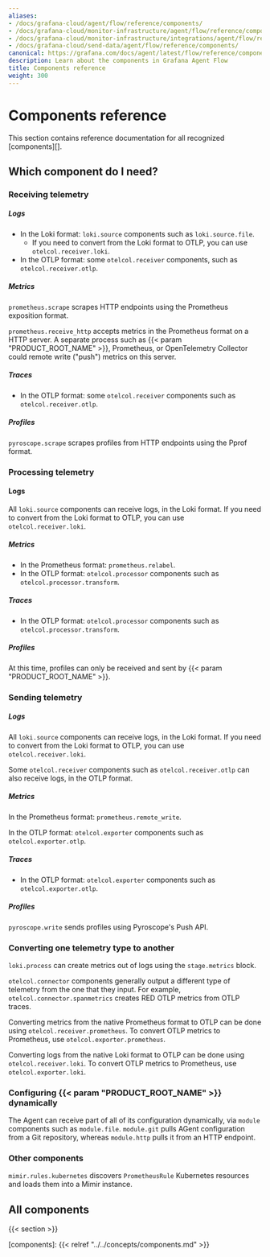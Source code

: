 ```yaml
---
aliases:
- /docs/grafana-cloud/agent/flow/reference/components/
- /docs/grafana-cloud/monitor-infrastructure/agent/flow/reference/components/
- /docs/grafana-cloud/monitor-infrastructure/integrations/agent/flow/reference/components/
- /docs/grafana-cloud/send-data/agent/flow/reference/components/
canonical: https://grafana.com/docs/agent/latest/flow/reference/components/
description: Learn about the components in Grafana Agent Flow
title: Components reference
weight: 300
---
```


# Components reference

This section contains reference documentation for all recognized [components][].

## Which component do I need?

### Receiving telemetry

##### Logs

* In the Loki format: `loki.source` components such as `loki.source.file`.
  * If you need to convert from the Loki format to OTLP, you can use `otelcol.receiver.loki`.
* In the OTLP format: some `otelcol.receiver` components, such as `otelcol.receiver.otlp`.

##### Metrics

`prometheus.scrape` scrapes HTTP endpoints using the Prometheus exposition format.

`prometheus.receive_http` accepts metrics in the Prometheus format on a HTTP server.
  A separate process such as {{< param "PRODUCT_ROOT_NAME" >}}, Prometheus, or OpenTelemetry Collector could remote write ("push") metrics on this server.

##### Traces

* In the OTLP format: some `otelcol.receiver` components such as `otelcol.receiver.otlp`.

##### Profiles

`pyroscope.scrape` scrapes profiles from HTTP endpoints using the Pprof format.

### Processing telemetry

#### Logs

All `loki.source` components can receive logs, in the Loki format. If you need to convert from the Loki format to OTLP, you can use `otelcol.receiver.loki`.

##### Metrics

* In the Prometheus format: `prometheus.relabel`.
* In the OTLP format: `otelcol.processor` components such as `otelcol.processor.transform`.

##### Traces

* In the OTLP format: `otelcol.processor` components such as `otelcol.processor.transform`.

##### Profiles

At this time, profiles can only be received and sent by {{< param "PRODUCT_ROOT_NAME" >}}.

### Sending telemetry

##### Logs

All `loki.source` components can receive logs, in the Loki format. If you need to convert from the Loki format to OTLP, you can use `otelcol.receiver.loki`.

Some `otelcol.receiver` components such as `otelcol.receiver.otlp` can also receive logs, in the OTLP format.

##### Metrics

In the Prometheus format: `prometheus.remote_write`.

In the OTLP format: `otelcol.exporter` components such as `otelcol.exporter.otlp`.

##### Traces

* In the OTLP format: `otelcol.exporter` components such as `otelcol.exporter.otlp`.

##### Profiles

`pyroscope.write` sends profiles using Pyroscope's Push API.

### Converting one telemetry type to another

`loki.process` can create metrics out of logs using the `stage.metrics` block.

`otelcol.connector` components generally output a different type of telemetry from the one that they input.
For example, `otelcol.connector.spanmetrics` creates RED OTLP metrics from OTLP traces.

Converting metrics from the native Prometheus format to OTLP can be done using `otelcol.receiver.prometheus`.
To convert OTLP metrics to Prometheus, use `otelcol.exporter.prometheus`.

Converting logs from the native Loki format to OTLP can be done using `otelcol.receiver.loki`.
To convert OTLP metrics to Prometheus, use `otelcol.exporter.loki`.

### Configuring {{< param "PRODUCT_ROOT_NAME" >}} dynamically 

The Agent can receive part of all of its configuration dynamically, via `module` components such as `module.file`.
`module.git` pulls AGent configuration from a Git repository, whereas `module.http` pulls it from an HTTP endpoint.

### Other components

`mimir.rules.kubernetes` discovers `PrometheusRule` Kubernetes resources and loads them into a Mimir instance.

## All components

{{< section >}}

[components]: {{< relref "../../concepts/components.md" >}}
